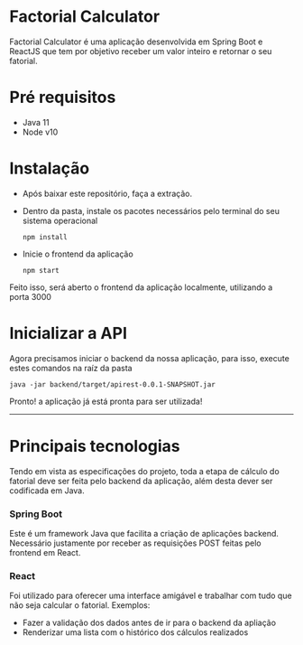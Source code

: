 # Factorial Calculator

Factorial Calculator é uma aplicação desenvolvida em Spring Boot e ReactJS que tem por objetivo receber um valor inteiro e retornar o seu fatorial.

# Pré requisitos

- Java 11
- Node v10

# Instalação

- Após baixar este repositório, faça a extração.
- Dentro da pasta, instale os pacotes necessários pelo terminal do seu sistema operacional

    `npm install`
    
- Inicie o frontend da aplicação

    `npm start`
    
Feito isso, será aberto o frontend da aplicação localmente, utilizando a porta 3000

# Inicializar a API

Agora precisamos iniciar o backend da nossa aplicação, para isso, execute estes comandos na raíz da pasta

`java -jar backend/target/apirest-0.0.1-SNAPSHOT.jar`

Pronto! a aplicação já está pronta para ser utilizada!

---

# Principais tecnologias

Tendo em vista as especificações do projeto, toda a etapa de cálculo do fatorial deve ser feita pelo backend da aplicação, além desta dever ser codificada em Java.

### Spring Boot
Este é um framework Java que facilita a criação de aplicações backend. Necessário justamente por receber as requisições POST feitas pelo frontend em React.

### React
Foi utilizado para oferecer uma interface amigável e trabalhar com tudo que não seja calcular o fatorial. Exemplos:

- Fazer a validação dos dados antes de ir para o backend da apliação
- Renderizar uma lista com o histórico dos cálculos realizados
